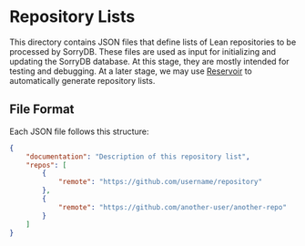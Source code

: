 # Repository Lists

This directory contains JSON files that define lists of Lean repositories to be processed by SorryDB. These files are used as input for initializing and updating the SorryDB database. At this stage, they are mostly intended for testing and debugging. At a later stage, we may use [Reservoir](https://reservoir.lean-lang.org/packages) to automatically generate repository lists.

## File Format

Each JSON file follows this structure:

```json
{
    "documentation": "Description of this repository list",
    "repos": [
        {
            "remote": "https://github.com/username/repository"
        },
        {
            "remote": "https://github.com/another-user/another-repo"
        }
    ]
}
```

